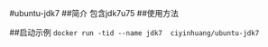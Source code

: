 #ubuntu-jdk7
##简介
包含jdk7u75
##使用方法
 
##启动示例
```docker run -tid --name jdk7  ciyinhuang/ubuntu-jdk7```